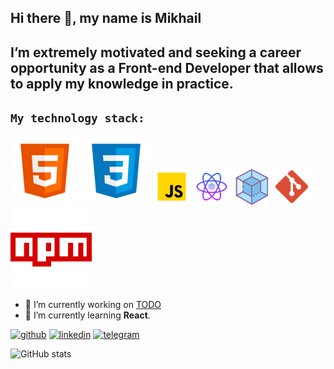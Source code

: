 ## Hi there 👋, my name is Mikhail

## I’m extremely motivated and seeking a career opportunity as a Front-end Developer that allows to apply my knowledge in practice.

## `My technology stack:`
<a href="https://html.spec.whatwg.org/" title="HTML5"><img src="https://github.com/arturvolokhin/images/blob/main/icons/html.svg" /></a>
<a href="https://www.w3.org/Style/CSS/Overview.en.html" title="CSS3"><img src="https://github.com/arturvolokhin/images/blob/main/icons/css.svg" /></a>
<a href="https://www.javascript.com/" title="JavaScript"><img src="https://github.com/arturvolokhin/images/blob/main/icons/js.svg" width="60px" /></a>
<a href="https://reactjs.org/" title="React"><img src="https://github.com/arturvolokhin/images/blob/main/icons/react.svg" width="60px" /></a>
<a href="https://webpack.js.org/" title="Webpack"><img src="https://github.com/arturvolokhin/images/blob/main/icons/webpack.svg" width="60px"/></a>
<a href="https://git-scm.com/" title="Git"><img src="https://github.com/arturvolokhin/images/blob/main/icons/git.svg" width="60px" /></a>
<a href="https://www.npmjs.com/" title="Npm"><img src="https://github.com/arturvolokhin/images/blob/main/icons/npm.svg" /></a>



- 🔭 I’m currently working on <a href="https://github.com/Mkaell/Todo">TODO</a> 
- 🌱 I’m currently learning **React**.

[<img src='https://img.icons8.com/external-tal-revivo-tritone-tal-revivo/2x/external-github-with-cat-logo-an-online-community-for-software-development-logo-tritone-tal-revivo.png' alt='github' height='40'>](https://github.com/Mkaell)  [<img src='https://img.icons8.com/external-justicon-flat-justicon/2x/external-linkedin-social-media-justicon-flat-justicon.png' alt='linkedin' height='40'>](https://www.linkedin.com/in/mikhail-rohacevich?lipi=urn%3Ali%3Apage%3Ad_flagship3_profile_view_base_contact_details%3BLCYveiZJTwC%2BE3K5UGKRCA%3D%3D)  [<img src='https://img.icons8.com/color/344/telegram-app.png' alt='telegram' height='40'>](https://t.me/mkaelll) 

![GitHub stats](https://github-readme-stats.vercel.app/api?username=mkaell&show_icons=true&count_private=true)  


